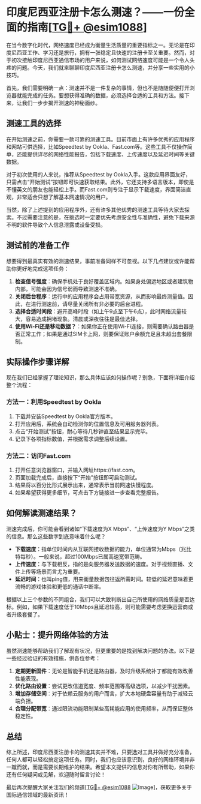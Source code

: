 # 印度尼西亚注册卡怎么测速？——一份全面的指南[[TG💪+ @esim1088](https://t.me/s/esim1088)]

在当今数字化时代，网络速度已经成为衡量生活质量的重要指标之一。无论是在印度尼西亚工作、学习还是旅行，拥有一张稳定且快速的注册卡至关重要。然而，对于初次接触印度尼西亚通信市场的用户来说，如何测试网络速度可能是一个令人头疼的问题。今天，我们就来聊聊印度尼西亚注册卡怎么测速，并分享一些实用的小技巧。

首先，我们需要明确一点：测速并不是一件复杂的事情，但也不是随随便便打开浏览器就能完成的任务。要想获得准确的数据，必须选择合适的工具和方法。接下来，让我们一步步揭开测速的神秘面纱。

## 测速工具的选择

在开始测速之前，你需要一款可靠的测速工具。目前市面上有许多优秀的应用程序和网站可供选择，比如Speedtest by Ookla、Fast.com等。这些工具不仅操作简单，还能提供详尽的网络性能报告，包括下载速度、上传速度以及延迟时间等关键数据。

对于初次使用的人来说，推荐从Speedtest by Ookla入手。这款应用界面友好，只需点击“开始测试”按钮即可快速获取结果。此外，它还支持多语言版本，即使是不懂英文的朋友也能轻松上手。而Fast.com则专注于显示下载速度，界面简洁直观，非常适合只想了解基本网速情况的用户。

当然，除了上述提到的应用程序外，还有许多其他优秀的测速工具等待大家去探索。不过需要注意的是，在挑选时一定要优先考虑安全性与准确性，避免下载来源不明的软件导致个人信息泄露或设备受损。

## 测试前的准备工作

想要得到最真实有效的测速结果，事前准备同样不可忽视。以下几点建议或许能帮助你更好地完成这项任务：

1. **检查信号强度**：确保手机处于良好覆盖区域内。如果身处偏远地区或者建筑物内部，可能会因为信号弱而导致测速不准确。
2. **关闭后台程序**：运行中的应用程序会占用带宽资源，从而影响最终测量值。因此，在进行测速前，请尽量关闭所有非必要的后台进程。
3. **选择合适时间段**：避开高峰时段（如上午9点至下午6点），此时网络流量较大，容易造成拥堵现象。清晨或深夜往往是最佳选择。
4. **使用Wi-Fi还是移动数据？**：如果你正在使用Wi-Fi连接，则需要确认路由器是否正常工作；如果是通过SIM卡上网，则要保证账户余额充足且未超出套餐限制。

## 实际操作步骤详解

现在我们已经掌握了理论知识，那么具体应该如何操作呢？别急，下面将详细介绍整个流程：

### 方法一：利用Speedtest by Ookla

1. 下载并安装Speedtest by Ookla官方版本。
2. 打开应用后，系统会自动检测你的位置信息及可用服务器列表。
3. 点击“开始测试”按钮，耐心等待几秒钟直至结果显示完毕。
4. 记录下各项指标数值，并根据需求调整后续设置。

### 方法二：访问Fast.com

1. 打开任意浏览器窗口，并输入网址https://fast.com。
2. 页面加载完成后，直接按下“开始”按钮即可启动测试。
3. 结果将以百分比形式展示出来，通常表示当前网速快慢程度。
4. 如果希望获得更多细节，可点击下方链接进一步查看完整报告。

## 如何解读测速结果？

测速完成后，你可能会看到诸如“下载速度为X Mbps”、“上传速度为Y Mbps”之类的信息。那么这些数字到底意味着什么呢？

- **下载速度**：指单位时间内从互联网接收数据的能力，单位通常为Mbps（兆比特每秒）。一般来说，超过100Mbps已属高速宽带范畴。
- **上传速度**：与下载相反，指的是向服务器发送数据的速度。对于视频直播、文件上传等场景而言尤为重要。
- **延迟时间**：也叫ping值，用来衡量数据包往返所需时间。较低的延迟意味着更流畅的游戏体验和更低的通话中断率。

根据以上三个参数的不同组合，我们可以大致判断出自己所使用的网络质量是否达标。例如，如果下载速度低于10Mbps且延迟较高，则可能需要考虑更换运营商或者升级套餐了。

## 小贴士：提升网络体验的方法

虽然测速能够帮助我们了解现有状况，但更重要的是找到解决问题的办法。以下是一些经过验证的有效措施，供各位参考：

1. **定期更新固件**：无论是智能手机还是路由器，及时升级系统补丁都能有效改善性能表现。
2. **优化路由设置**：尝试更改信道宽度、频率范围等高级选项，以减少干扰因素。
3. **增加存储空间**：对于依赖云服务的用户而言，扩大本地硬盘容量有助于减轻云端负担。
4. **合理分配带宽**：通过限流功能限制某些高耗能应用的使用频率，从而保证整体稳定性。

## 总结

综上所述，印度尼西亚注册卡的测速其实并不难，只要选对工具并做好充分准备，任何人都可以轻松搞定这项任务。同时，我们也应该意识到，良好的网络环境并非一蹴而就，而是需要长期维护的结果。希望本文提供的信息对你有所帮助，如果你还有任何疑问或见解，欢迎随时留言讨论！

最后再次提醒大家关注我们的频道[[TG💪+ @esim1088](https://t.me/s/esim1088) ![Image](https://i.postimg.cc/4NQfJmqS/Snipaste-2025-05-13-00-14-12.png)]，获取更多关于国际通信领域的最新资讯！